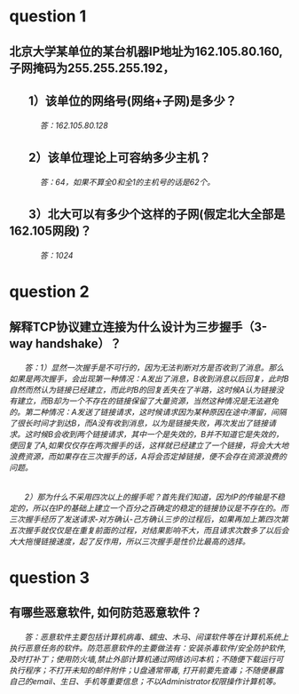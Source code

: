 # question 1
## 北京大学某单位的某台机器IP地址为162.105.80.160, 子网掩码为255.255.255.192，
## &#160; &#160; &#160; &#160;1）该单位的网络号(网络+子网)是多少？
###### &#160; &#160; &#160; &#160;&#160; &#160; &#160; &#160;答：162.105.80.128
## &#160; &#160; &#160; &#160;2）该单位理论上可容纳多少主机？
###### &#160; &#160; &#160; &#160;&#160; &#160; &#160; &#160;答：64，如果不算全0和全1的主机号的话是62个。
## &#160; &#160; &#160; &#160;3）北大可以有多少个这样的子网(假定北大全部是162.105网段)？
###### &#160; &#160; &#160; &#160;&#160; &#160; &#160; &#160;答：1024
# question 2
## 解释TCP协议建立连接为什么设计为三步握手（3-way handshake）？
###### &#160; &#160; &#160; &#160;答：1）显然一次握手是不可行的，因为无法判断对方是否收到了消息。那么如果是两次握手，会出现第一种情况：A发出了消息，B收到消息以后回复，此时B自然而然认为链接已经建立，而此时B的回复丢失在了半路，这时候A认为链接没有建立，而B却为一个不存在的链接保留了大量资源，当然这种情况是无法避免的。第二种情况：A发送了链接请求，这时候请求因为某种原因在途中滞留，间隔了很长时间才到达B，而A没有收到消息，以为是链接失败，再次发出了链接请求。这时候B会收到两个链接请求，其中一个是失效的，B并不知道它是失效的，便回复了A,如果仅仅存在两次握手的话，这样就已经建立了一个链接，将会大大地浪费资源，而如果存在三次握手的话，A将会否定掉链接，便不会存在资源浪费的问题。
###### &#160; &#160; &#160; &#160;2）那为什么不采用四次以上的握手呢？首先我们知道，因为IP的传输是不稳定的，所以在IP的基础上建立一个百分之百确定的稳定的链接协议是不存在的。而三次握手经历了发送请求-对方确认-己方确认三步的过程后，如果再加上第四次第五次握手就仅仅是在重复前面的过程，对结果影响不大，而且请求次数多了以后会大大拖慢链接速度，起了反作用，所以三次握手是性价比最高的选择。
# question 3
## 有哪些恶意软件, 如何防范恶意软件？
###### &#160; &#160; &#160; &#160;答：恶意软件主要包括计算机病毒、蠕虫、木马、间谍软件等在计算机系统上执行恶意任务的软件。防范恶意软件的主要做法有：安装杀毒软件/安全防护软件,及时打补丁；使用防火墙,禁止外部计算机通过网络访问本机；不随便下载运行可执行程序；不打开未知的邮件附件；U盘通常带毒, 打开前要先查毒；不随便暴露自己的email、生日、手机等重要信息；不以Administrator权限操作计算机等。

